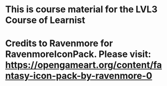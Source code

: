 # This is course material for the LVL3 Course of Learnist

# Credits to Ravenmore for RavenmoreIconPack. Please visit: https://opengameart.org/content/fantasy-icon-pack-by-ravenmore-0 
